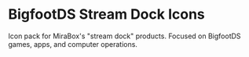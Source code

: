 # BigfootDS Stream Dock Icons

Icon pack for MiraBox's "stream dock" products. Focused on BigfootDS games, apps, and computer operations.

